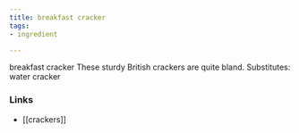 ```yaml
---
title: breakfast cracker
tags:
- ingredient

---
```

breakfast cracker These sturdy British crackers are quite bland. Substitutes: water cracker

### Links

* [[crackers]]
